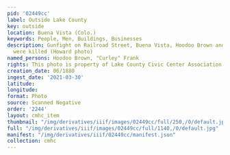 ```yaml
---
pid: '02449cc'
label: Outside Lake County
key: outside
location: Buena Vista (Colo.)
keywords: People, Men, Buildings, Businesses
description: Gunfight on Railroad Street, Buena Vista, Hoodoo Brown and "Curley" Frank
  were killed (Howard photo)
named_persons: Hoodoo Brown, "Curley" Frank
rights: This photo is property of Lake County Civic Center Association.
creation_date: 06/1880
ingest_date: '2021-03-30'
latitude: 
longitude: 
format: Photo
source: Scanned Negative
order: '2244'
layout: cmhc_item
thumbnail: "/img/derivatives/iiif/images/02449cc/full/250,/0/default.jpg"
full: "/img/derivatives/iiif/images/02449cc/full/1140,/0/default.jpg"
manifest: "/img/derivatives/iiif/02449cc/manifest.json"
collection: cmhc
---
```

